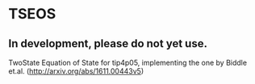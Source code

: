 # TSEOS

## In development, please do not yet use.

TwoState Equation of State for tip4p05, implementing the one by Biddle et.al. (http://arxiv.org/abs/1611.00443v5)
